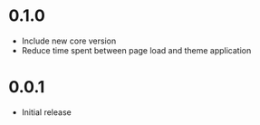 # 0.1.0

-   Include new core version
-   Reduce time spent between page load and theme application

# 0.0.1

-   Initial release

